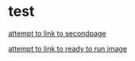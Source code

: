 test
====

[attempt to link to secondpage](second_page.html)

[attempt to link to ready to run image](readytorun.jpg)
